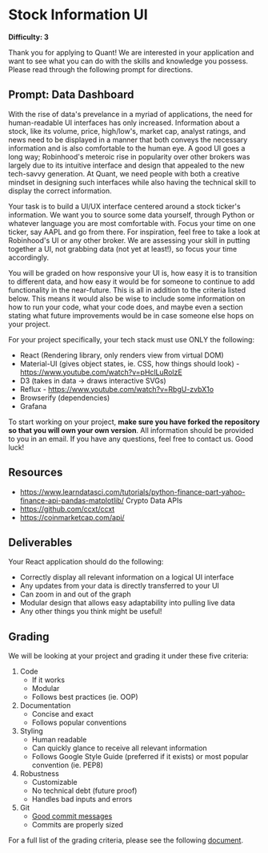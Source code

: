 # Stock Information UI

**Difficulty: 3**

Thank you for applying to Quant! We are interested in your application and want to see what you can do with the skills and knowledge you possess. Please read through the following prompt for directions.

## **Prompt: Data Dashboard**
With the rise of data's prevelance in a myriad of applications, the need for human-readable UI interfaces has only increased. Information about a stock, like its volume, price, high/low's, market cap, analyst ratings, and news need to be displayed in a manner that both conveys the necessary information and is also comfortable to the human eye. A good UI goes a long way; Robinhood's meteroic rise in popularity over other brokers was largely due to its intuitive interface and design that appealed to the new tech-savvy generation. At Quant, we need people with both a creative mindset in designing such interfaces while also having the technical skill to display the correct information.

Your task is to build a UI/UX interface centered around a stock ticker's information. We want you to source some data yourself, through Python or whatever language you are most comfortable with. Focus your time on one ticker, say AAPL and go from there. For inspiration, feel free to take a look at Robinhood's UI or any other broker. We are assessing your skill in putting together a UI, not grabbing data (not yet at least!), so focus your time accordingly.

You will be graded on how responsive your UI is, how easy it is to transition to different data, and how easy it would be for someone to continue to add functionality in the near-future. This is all in addition to the criteria listed below. This means it would also be wise to include some information on how to run your code, what your code does, and maybe even a section stating what future improvements would be in case someone else hops on your project.

For your project specifically, your tech stack must use ONLY the following:
- React (Rendering library, only renders view from virtual DOM)
- Material-UI (gives object states, ie. CSS, how things should look) - https://www.youtube.com/watch?v=pHclLuRolzE
- D3 (takes in data -> draws interactive SVGs)
- Reflux - https://www.youtube.com/watch?v=RbgU-zvbX1o
- Browserify (dependencies)
- Grafana

To start working on your project, **make sure you have forked the repository so that you will own your own version**. All information should be provided to you in an email. If you have any questions, feel free to contact us. Good luck!

## **Resources**
- https://www.learndatasci.com/tutorials/python-finance-part-yahoo-finance-api-pandas-matplotlib/
Crypto Data APIs
- https://github.com/ccxt/ccxt
- https://coinmarketcap.com/api/

## **Deliverables**
Your React application should do the following:
- Correctly display all relevant information on a logical UI interface
- Any updates from your data is directly transferred to your UI
- Can zoom in and out of the graph
- Modular design that allows easy adaptability into pulling live data
- Any other things you think might be useful!

## **Grading**
We will be looking at your project and grading it under these five criteria:
1. Code
   - If it works
   - Modular
   - Follows best practices (ie. OOP)
2. Documentation
   - Concise and exact
   - Follows popular conventions
3. Styling
   - Human readable
   - Can quickly glance to receive all relevant information
   - Follows Google Style Guide (preferred if it exists) or most popular convention (ie. PEP8)
4. Robustness
   - Customizable
   - No technical debt (future proof)
   - Handles bad inputs and errors
5. Git
   - [Good commit messages](https://cbea.ms/git-commit/#seven-rules)
   - Commits are properly sized

For a full list of the grading criteria, please see the following [document](https://docs.google.com/spreadsheets/d/16CqSJSlch7w9q4_ZTiydKGk0T01rgvIEcHHwqsI_KSo/edit?usp=sharing). 
